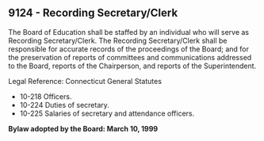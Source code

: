 ## 9124 - Recording Secretary/Clerk

The Board of Education shall be staffed by an individual who will serve as Recording Secretary/Clerk.  The Recording Secretary/Clerk shall be responsible for accurate records of the proceedings of the Board; and for the preservation of reports of committees and communications addressed to the Board, reports of the Chairperson, and reports of the Superintendent.

Legal Reference:  Connecticut General Statutes

* 10-218 Officers.
* 10-224 Duties of secretary.
* 10-225 Salaries of secretary and attendance officers.

**Bylaw adopted by the Board:  March 10, 1999**
